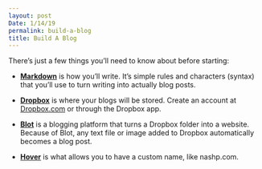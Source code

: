 ```yaml
---
layout: post
Date: 1/14/19
permalink: build-a-blog
title: Build A Blog
---
```


There’s just a few things you’ll need to know about before starting:

- **[Markdown][1]** is how you’ll write. It’s simple rules and characters (syntax) that you’ll use to turn writing into actually blog posts.

- **[Dropbox][2]** is where your blogs will be stored. Create an account at [Dropbox.com][3] or through the Dropbox app.

- **[Blot][4]** is a blogging platform that turns a Dropbox folder into a website. Because of Blot, any text file or image added to Dropbox automatically becomes a blog post.

- **[Hover][5]** is what allows you to have a custom name, like nashp.com.

[1]:	https://blog.ghost.org/markdown/
[2]:	http://dropbox.com
[3]:	http://dropbox.com
[4]:	http://blot.im/
[5]:	http://hover.com